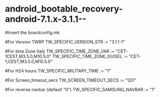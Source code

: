 # android_bootable_recovery-android-7.1.x-3.1.1--

#Insert the boardconfig.mk

#For Version TWRP
TW_SPECIFIC_VERSION_STR := "3.1.1-1"

#For time Zone Italy
TW_SPECIFIC_TIME_ZONE_VAR := "CET-1CEST,M3.5.0,M10.5.0" 
TW_SPECIFIC_TIME_ZONE_GUISEL := "CET-1;CEST,M3.5.0,M10.5.0"

#For H24 hours
TW_SPECIFIC_MILITARY_TIME := "1"

#For Screen_timeout_secs
TW_SCREEN_TIMEOUT_SECS := "120"

#For reverse navbar (default "0")
TW_SPECIFIC_SAMSUNG_NAVBAR := "1"
